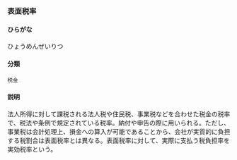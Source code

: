 <div style="display:none;">

## [あ行](securities-terms?id=あ行)
## [か行](securities-terms?id=か行)
## [さ行](securities-terms?id=さ行)
## [た行](securities-terms?id=た行)
## [な行](securities-terms?id=な行)
## [は行](securities-terms?id=は行)

</div>

### 表面税率

#### ひらがな

ひょうめんぜいりつ

#### 分類

`税金`

#### 説明

法人所得に対して課税される法人税や住民税、事業税などを合わせた税金の税率で、税法や条例で規定されている税率。納付や申告の際に用いられる。ただし、事業税は会計処理上、損金への算入が可能であることから、会社が実質的に負担する税割合は表面税率とは異なる。表面税率に対して、実際に支払う税負担率を実効税率という。

<div style="display:none;">

## [ま行](securities-terms?id=ま行)
## [や行](securities-terms?id=や行)
## [ら行](securities-terms?id=ら行)
## [わ行](securities-terms?id=わ行)
## [英数字・記号](securities-terms?id=英数字・記号)

</div>

